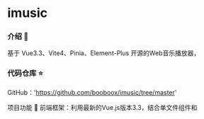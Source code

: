 # imusic


### 介绍 📖



基于 Vue3.3、Vite4、Pinia、Element-Plus 开源的Web音乐播放器，




### 代码仓库 ⭐

GitHub：'https://github.com/booboox/imusic/tree/master'

项目功能 🔨
前端框架：利用最新的Vue.js版本3.3，结合单文件组件和<script setup>语法，以提高开发效率和代码的可维护性。

构建工具：通过Vite4，一个现代化的前端构建工具，实现项目的快速开发和打包，以确保高效的热重载和优化的生产环境构建。

状态管理：用Pinia作为状态管理库，替代了Vuex。Pinia以其轻量级、简单和易用性著称，并且整合了Pinia插件来实现状态的持久化，以便在页面刷新后能够恢复状态。

UI库：基于Element Plus，一个基于Vue3的组件库，用于快速构建高质量的用户界面。

### 安装使用步骤 📔

* Clone


#Gitee



* Install：
  `yarn`#npm install
* Run：
  `yarn dev`#npm run dev




### 项目后台接口 🧩

* https://neteasecloudmusicapi.vercel.app/#/  （可能需魔法上网）

### 补充
* 跨平台功能实在能力水平不够，也找不到能力范围内的参考资料，所以只做了web端~
